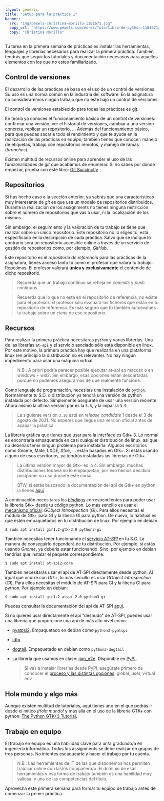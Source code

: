 ```yaml
---
layout: generic
title: "Setup para la práctica 1"
banner:
  src: "img/pexels-christina-morillo-1181671.jpg"
  copy_url: "https://www.pexels.com/es-es/foto/libro-de-python-1181671/"
  copy: "Christina Morillo"
---
```


Tu tarea en la primera semana de prácticas es instalar las
herramientas, lenguajes y librerías necesarios para realizar la
primera práctica. También tendrás que seguir los tutoriales y
documentación necesarios para aquellos elementos con los que no estes
familiarizado.


## Control de versiones

El desarrollo de las prácticas se basa en el uso de un control de
versiones. Su uso es una norma común en la industria del software. En
la asignatura no consideraremos ningún trabajo que no este bajo un
control de versiones.

El control de versiones establecido para todas las prácticas es
[git](https://git-scm.com/).

En teoría ya conoces el funcionamiento básico de un control de
versiones: confirmar una versión, ver el historial de versiones,
cambiar a una versión concreta, replicar un repositorio, ...  Además
del funcionamiento básico, para que puedas sacarle todo el rendimiento
y que te ayude en la realización de las prácticas en equipo, también
tienes que conocer: manejo de etiquetas, trabajo con repositorios
remotos, y manejo de ramas (_branches_).

Existen multitud de recursos online para aprender el uso de las
funcionalidades de _git_ que acabamos de enumerar. Si no sabes por
donde empezar, prueba con este libro: [Git
Succinctly](https://www.syncfusion.com/ebooks/confirmation/git)


## Repositorios

Si has hecho caso a la sección anterior, ya sabrás que una
características muy interesante de _git_ es que usa un modelo de
repositorios distribuidos. Durante la realización de los assignments
no tienes ninguna restricción sobre el número de repositorios que vas
a usar, ni la localización de los mismos.

Sin embargo, el seguimiento y la valoración de tu trabajo se tiene que
realizar sobre un único repositorio. Este repositorio no lo eliges tú,
está especificado en la descripción de cada práctica. Salvo que se
indique lo contrario será un repositorio accesible online a traves de
un servicio de gestión de repositorios como, por ejemplo, _GitHub_.

Este repositorio es el _repositorio de referencia_ para las prácticas de
la asignatura, tienes acceso tanto tú como el profesor que valora tu
trabajo. Repetimos: El profesor valorará **única y exclusivamente** el
contenido de dicho repositorio.

> Recuerda que un trabajo continuo se refleja en _commits_ y _push_
> continuos.

> Recuerda que lo que no está en el repositorio de referencia, no
> existe para el profesor. El profesor sólo evaluará los ficheros que
> están en tu repositorio de referencia. Es más seguro que tú también
> autoevalues tu trabajo sobre un _clone_ de ese repositorio.


## Recursos

Para realizar la primera práctica necesitaras `python` y varias
librerías. Una de las librerías `at-spi` y el servicio asociado sólo
está disponible en linux. Por este motivo, la primera práctica hay que
realizarla en una plataforma linux (en principio la distribución no es
relevante). No hay ningún impedimento para usar una máquina virtual.

> N.B.: A priori podría parecer posible ejecutar at-spi en macosx o en
> windows + wsl2. Sin embargo, esas opciones están descartadas porque
> no podemos asegurarnos de que realmente funcione.

Como lenguaje de programación, necesitas una instalación de
[`python`](https://www.python.org/). Normalmente tu S.O. o
distribución ya tendrá una versión de python instalada por defecto.
Simplemente asegurate de usar una versión reciente. Ahora mismo la
última versión par es la `3.8`, y la impar la `3.9`.

> La siguiente versión `3.10` está en _release candidate_ 1 desde el 3
> de agosto de 2021. No esperes que llegue una versión oficial antes
> de acabar la práctica.

La librería gráfica que tienes que usar para la interface es [Gtk+
3](https://www.gtk.org/). Lo normal es encontrarla empaquetada en casi
cualquier distribución de linux, así que no deberías tener ningún
problema para instalarla. Algunos escritorios como Gnome, Mate, LXDE,
Xfce, ... están basados en Gtk+. Si estás usando alguno de esos
escritorios, ya tendrás instaladas las librerías de Gtk+.

> La última versión mayor de Gtk+ es la 4. Sin embargo, muchas
> distribuciones todavía no lo empaquetan, por eso hemos decidido
> postponer su uso durante este curso.

> BTW, si estás buscando la documentación del api de Gtk+ en python,
> la tienes
> [aquí](https://lazka.github.io/pgi-docs/Gtk-3.0/index.html)


A continuación necesitaras los
[_bindings_](https://en.wikipedia.org/wiki/Language_binding)
correspondientes para poder usar la librería Gtk+ desde tu código
python. Lo más sencillo es usar el [mecanismo
oficial](https://www.gtk.org/docs/language-bindings/): _GObject
Introspection_ (_GI_). Para ellos necesitas el módulo de Gtk+ para GI
y la libería GI para python. De nuevo, lo habitual es que estén
empaquetados en tu distribución de linux. Por ejemplo en debian:

```
$ sudo apt install gir1.2-gtk-3.0 python3-gi
```

También necesitas tener funcionando el [servicio
_AT-SPI_](https://www.freedesktop.org/wiki/Accessibility/AT-SPI2/) en
tu S.O. La manera de conseguirlo dependerá de tu distribución. Por
ejemplo, si estás usando _Gnome_, ya debería estar funcionando. Sino,
por ejemplo en debian tendrías que instalar el paquete
correspondiente:

```
$ sudo apt install at-spi2-core
```

También necesitarás usar el api de AT-SPI directamente desde
python. Al igual que ocurre con _Gtk+_, lo más sencillo es usar
_GObject Introspection_ (_GI_). Para ellos necesitas el módulo de
AT-SPI para GI y la libería GI para python. Por ejemplo en debian:

```
$ sudo apt install gir1.2-atspi-2.0 python3-gi
```

Puedes consultar la documentación del api de AT-SPI
[aquí](https://lazka.github.io/pgi-docs/Atspi-2.0/index.html).

Si no quieres usar directamente el api "desnudo" de AT-SPI, puedes
usar una librería que proporcione una api de más alto nivel como:

  - [pyatpsi2](https://github.com/GNOME/pyatspi2). 
    Empaquetado en debian como `python3-pyatspi`
        
  - [ldtp](https://ldtp.freedesktop.org/wiki/)

  - [dogtail](https://gitlab.com/dogtail/dogtail). 
    Empaquetado en debian como `python3-dogtail`

  - La librería que usamos en clase: [ipm_e2e](https://github.com/cabrero/ipm_e2e). 
    Disponible en [PyPI](https://pypi.org/project/ipm-e2e/0.0.1/).
        
	> Si vas a instalar librerías desde PyPI, asegúrate primero de
    > concocer el [proceso y las distintas
    > opciones](https://packaging.python.org/tutorials/installing-packages/):
    > global, user, virtual env
  

## Hola mundo y algo más

Aunque existen multitud de tutoriales, aquí tienes uno en el que
podrás ir desde el mítico _¡Hola mundo!_ y más alla en el uso de la
librería GTK+ con python: [The Python GTK+3
Tutorial](https://python-gtk-3-tutorial.readthedocs.io/en/latest/).


## Trabajo en equipo

El trabajo en equipo es una habilidad clave para un/a graduado/a en
ingeniería informática. Todos los assignments se debe realizar en
grupos de tres personas. No intentes escaquearte y hacer el trabajo
por tu cuenta.

> N.B.: Las herramientas de IT de las que disponemos nos permiten
> trabajar online con las/os compañera/o. El dominio de
> esas herramientas y esa forma de trabajo también es una habilidad
> muy valiosa, y una de las competencias del título.

Aprovecha este primera semana para formar tu equipo de trabajo antes
de comenzar la primer práctica.
